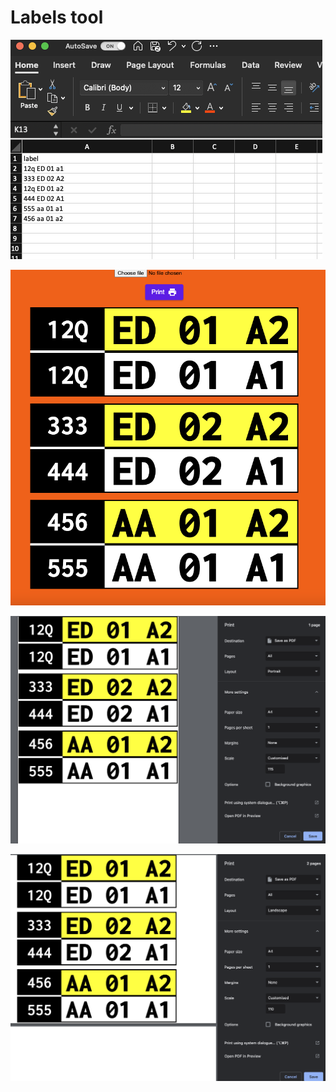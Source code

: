 # Labels tool

![Labels tool](screenshot.png)

![](screenshot2.png)

![](screenshot_print_scale.png)

![](screenshot_landscape.png)